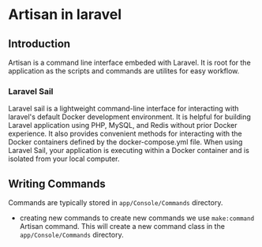 # Artisan in laravel

## Introduction
Artisan is a command line interface embeded with Laravel. It is root for the application as the scripts and commands are utilites for easy workflow. 

### Laravel Sail
Laravel sail is a lightweight command-line interface for interacting with laravel's default Docker development environment. It is helpful for building Laravel application using PHP, MySQL, and Redis without prior Docker experience.
It also provides convenient methods for interacting with the Docker containers defined by the docker-compose.yml file. When using Laravel Sail, your application is executing within a Docker container and is isolated from your local computer.

## Writing Commands
Commands are typically stored in `app/Console/Commands` directory.
- creating new commands
to create new commands we use `make:command` Artisan command. This will create a new command class in the `app/Console/Commands` directory.